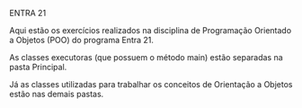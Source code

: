 ENTRA 21

Aqui estão os exercícios realizados na disciplina de Programação Orientado a Objetos (POO) do programa Entra 21.

As classes executoras (que possuem o método main) estão separadas na pasta Principal.

Já as classes utilizadas para trabalhar os conceitos de Orientação a Objetos estão nas demais pastas.
